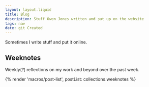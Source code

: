 ```yaml
---
layout: layout.liquid
title: Blog
description: Stuff Owen Jones written and put up on the website
tags: nav
date: git Created
---
```

Sometimes I write stuff and put it online.

## Weeknotes

Weekly(?) reflections on my work and beyond over the past week.

{% render 'macros/post-list', postList: collections.weeknotes %}
